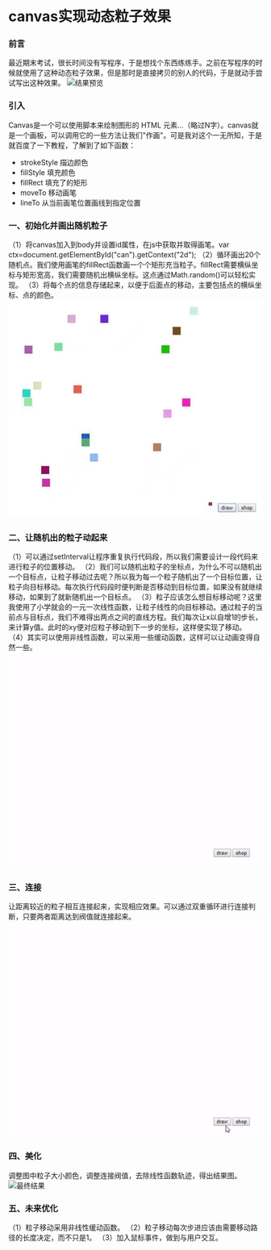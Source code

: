 # canvas实现动态粒子效果

### 前言
最近期末考试，很长时间没有写程序，于是想找个东西练练手。之前在写程序的时候就使用了这种动态粒子效果，但是那时是直接拷贝的别人的代码，于是就动手尝试写出这种效果。
![](https://github.com/printlin/images/blob/master/dynamicPoint/1.gif "结果预览")

### 引入
Canvas是一个可以使用脚本来绘制图形的 HTML 元素...（略过N字）。canvas就是一个画板，可以调用它的一些方法让我们"作画"。可是我对这个一无所知，于是就百度了一下教程，了解到了如下函数：
* strokeStyle 描边颜色
* fillStyle  填充颜色
* fillRect  填充了的矩形
* moveTo  移动画笔
* lineTo  从当前画笔位置画线到指定位置

### 一、初始化并画出随机粒子
（1）将canvas加入到body并设置id属性，在js中获取并取得画笔。var ctx=document.getElementById("can").getContext("2d");
（2）循环画出20个随机点。我们使用画笔的fillRect函数画一个个矩形充当粒子。fillRect需要横纵坐标与矩形宽高，我们需要随机出横纵坐标。这点通过Math.random()可以轻松实现。
（3）将每个点的信息存储起来，以便于后面点的移动，主要包括点的横纵坐标、点的颜色。
![](https://github.com/printlin/images/blob/master/dynamicPoint/psb.jpg "随机点")

### 二、让随机出的粒子动起来
（1）可以通过setInterval让程序重复执行代码段，所以我们需要设计一段代码来进行粒子的位置移动。
（2）我们可以随机出粒子的坐标点，为什么不可以随机出一个目标点，让粒子移动过去呢？所以我为每一个粒子随机出了一个目标位置，让粒子向目标移动。每次执行代码段时便判断是否移动到目标位置，如果没有就继续移动，如果到了就新随机出一个目标点。
（3）粒子应该怎么想目标移动呢？这里我使用了小学就会的一元一次线性函数，让粒子线性的向目标移动。通过粒子的当前点与目标点，我们不难得出两点之间的直线方程。我们每次让x以自增1的步长，来计算y值。此时的xy便对应粒子移动到下一步的坐标，这样便实现了移动。
（4）其实可以使用非线性函数，可以采用一些缓动函数，这样可以让动画变得自然一些。
![](https://github.com/printlin/images/blob/master/dynamicPoint/2.gif "粒子按指定的线性函数移动")

### 三、连接
让距离较近的粒子相互连接起来，实现相应效果。可以通过双重循环进行连接判断，只要两者距离达到阀值就连接起来。
![](https://github.com/printlin/images/blob/master/dynamicPoint/3.gif "两两链接")

### 四、美化
调整图中粒子大小颜色，调整连接阀值，去除线性函数轨迹，得出结果图。
![](https://github.com/printlin/images/blob/master/dynamicPoint/1.gif "最终结果")


### 五、未来优化
（1）粒子移动采用非线性缓动函数。
（2）粒子移动每次步进应该由需要移动路径的长度决定，而不只是1。
（3）加入鼠标事件，做到与用户交互。
